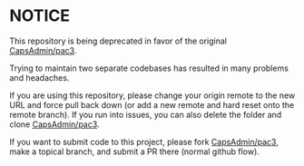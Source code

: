 # NOTICE

This repository is being deprecated in favor of the original [CapsAdmin/pac3](https://github.com/CapsAdmin/pac3).

Trying to maintain two separate codebases has resulted in many problems and headaches.

If you are using this repository, please change your origin remote to the new URL and force pull back down (or add a new remote and hard reset onto the remote branch).
If you run into issues, you can also delete the folder and clone [CapsAdmin/pac3](https://github.com/CapsAdmin/pac3).

If you want to submit code to this project, please fork [CapsAdmin/pac3](https://github.com/CapsAdmin/pac3), make a topical branch, and submit a PR there (normal github flow). 
